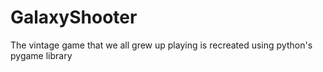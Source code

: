 # GalaxyShooter
The vintage game that we all grew up playing is recreated using python's pygame library
